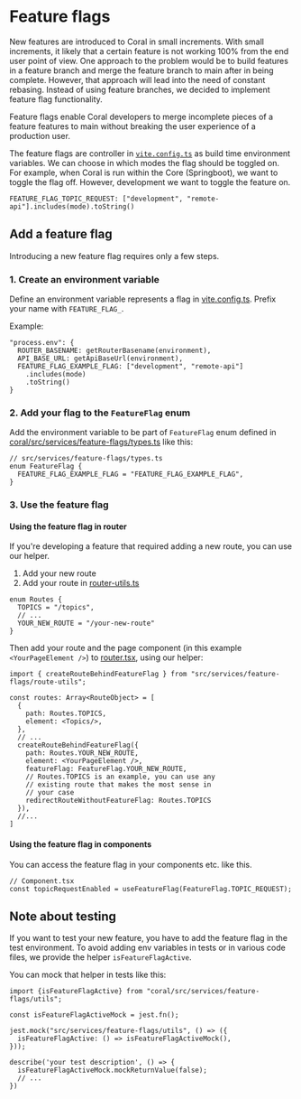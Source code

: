 # Feature flags

New features are introduced to Coral in small increments. With small increments, it likely that a certain feature is not working 100% from the end user point of view. One approach to the problem would be to build features in a feature branch and merge the feature branch to main after in being complete. However, that approach will lead into the need of constant rebasing. Instead of using feature branches, we decided to implement feature flag functionality. 

Feature flags enable Coral developers to merge incomplete pieces of a feature features to main without breaking the user experience of a production user.

The feature flags are controller in [`vite.config.ts`](../vite.config.ts) as build time environment variables. We can choose in which modes the flag should be toggled on. For example, when Coral is run within the Core (Springboot), we want to toggle the flag off. However, development we want to toggle the feature on.

```
FEATURE_FLAG_TOPIC_REQUEST: ["development", "remote-api"].includes(mode).toString()
```

## Add a feature flag

Introducing a new feature flag requires only a few steps.

### 1. Create an environment variable

Define an environment variable represents a flag in [vite.config.ts](../vite.config.ts). Prefix your name with `FEATURE_FLAG_`.

Example: 

```
"process.env": {
  ROUTER_BASENAME: getRouterBasename(environment),
  API_BASE_URL: getApiBaseUrl(environment),
  FEATURE_FLAG_EXAMPLE_FLAG: ["development", "remote-api"]
    .includes(mode)
    .toString()
}
```


### 2. Add your flag to the `FeatureFlag` enum
Add the environment variable to be part of `FeatureFlag` enum defined in [coral/src/services/feature-flags/types.ts](../src/services/feature-flags/types.ts) like this:

```
// src/services/feature-flags/types.ts
enum FeatureFlag {
  FEATURE_FLAG_EXAMPLE_FLAG = "FEATURE_FLAG_EXAMPLE_FLAG",
}
```

### 3. Use the feature flag

#### Using the feature flag in router

If you're developing a feature that required adding a new route, you can use our helper.

1. Add your new route 
2. Add your route in [router-utils.ts](../src/app/router.tsx)

```tsx
enum Routes {
  TOPICS = "/topics",
  // ...
  YOUR_NEW_ROUTE = "/your-new-route"
}
```

Then add your route and the page component (in this example `<YourPageElement />`) to [router.tsx](../src/app/router.tsx), using our helper:

```tsx
import { createRouteBehindFeatureFlag } from "src/services/feature-flags/route-utils";

const routes: Array<RouteObject> = [
  {
    path: Routes.TOPICS,
    element: <Topics/>,
  },
  // ...
  createRouteBehindFeatureFlag({
    path: Routes.YOUR_NEW_ROUTE,
    element: <YourPageElement />,
    featureFlag: FeatureFlag.YOUR_NEW_ROUTE,
    // Routes.TOPICS is an example, you can use any
    // existing route that makes the most sense in 
    // your case
    redirectRouteWithoutFeatureFlag: Routes.TOPICS
  }),
  //...
]
```

#### Using the feature flag in components

You can access the feature flag in your components etc. like this. 

```
// Component.tsx
const topicRequestEnabled = useFeatureFlag(FeatureFlag.TOPIC_REQUEST);
```

## Note about testing

If you want to test your new feature, you have to add the feature flag in the test environment. To avoid adding env variables in tests or in various code files, we provide the helper `isFeatureFlagActive`. 

You can mock that helper in tests like this:

```tsx
import {isFeatureFlagActive} from "coral/src/services/feature-flags/utils";

const isFeatureFlagActiveMock = jest.fn();

jest.mock("src/services/feature-flags/utils", () => ({
  isFeatureFlagActive: () => isFeatureFlagActiveMock(),
}));

describe('your test description', () => {
  isFeatureFlagActiveMock.mockReturnValue(false);
  // ...
})

```



